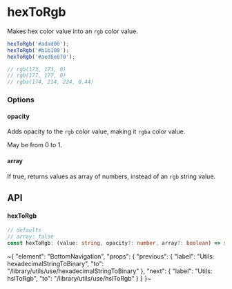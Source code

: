 
# hexToRgb

Makes hex color value into an `rgb` color value.

```ts
hexToRgb('#adad00');
hexToRgb('#b1b100');
hexToRgb('#aed6e070');

// rgb(173, 173, 0)
// rgb(177, 177, 0)
// rgba(174, 214, 224, 0.44)
```

### Options

#### opacity

Adds opacity to the `rgb` color value, making it `rgba` color value.

May be from 0 to 1.

#### array

If true, returns values as array of numbers, instead of an `rgb` string value.

## API

#### hexToRgb

```ts
// defaults
// array: false
const hexToRgb: (value: string, opacity?: number, array?: boolean) => string | number[];
```

~{
  "element": "BottomNavigation",
  "props": {
    "previous": {
      "label": "Utils: hexadecimalStringToBinary",
      "to": "/library/utils/use/hexadecimalStringToBinary"
    },
    "next": {
      "label": "Utils: hslToRgb",
      "to": "/library/utils/use/hslToRgb"
    }
  }
}~
